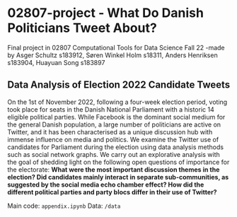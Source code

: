 # 02807-project - What Do Danish Politicians Tweet About?
Final project in 02807 Computational Tools for Data Science Fall 22 -made by Asger Schultz s183912, Søren Winkel Holm s18311, Anders Henriksen s183904, Huayuan Song s183897

## Data Analysis of Election 2022 Candidate Tweets

On the 1st of November 2022, following a four-week election period, voting took place for seats in the Danish
National Parliament with a historic 14 eligible political parties. While Facebook is the dominant social
medium for the general Danish population, a large number of politicians are active on Twitter, and it
has been characterised as a unique discussion hub with immense influence on media and politics.
We examine the Twitter use of candidates for Parliament during the election using data analysis methods such as
social network graphs. We carry out an explorative analysis with the goal of shedding light on the following open
questions of importance for the electorate: **What were the most important discussion themes in the election?
Did candidates mainly interact in separate sub-communities, as suggested by the social media echo chamber
effect? How did the different political parties and party blocs differ in their use of Twitter?**

Main code: `appendix.ipynb`
Data: `/data`
